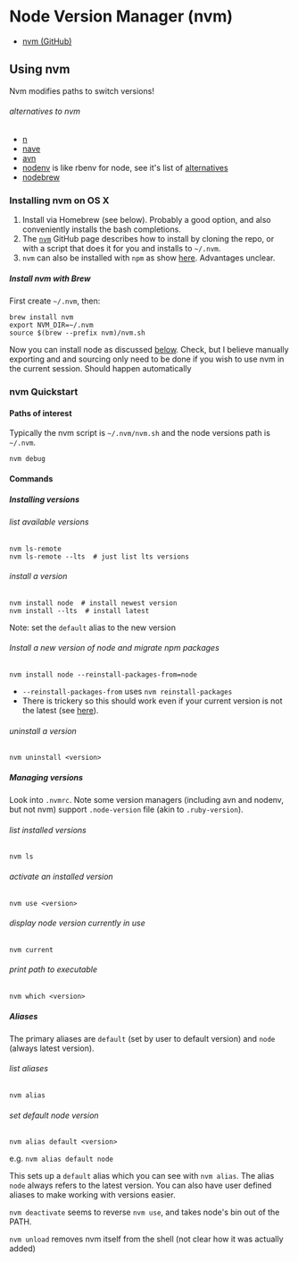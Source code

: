 # Node Version Manager (nvm)

* [nvm (GitHub)](https://github.com/creationix/nvm)




## Using nvm

Nvm modifies paths to switch versions!

###### alternatives to nvm

* [n](https://github.com/tj/n)
* [nave](https://github.com/isaacs/nave)
* [avn](https://github.com/wbyoung/avn)
* [nodenv](https://github.com/nodenv/nodenv) is like rbenv for node, see it's list of [alternatives](https://github.com/nodenv/nodenv/wiki/Alternatives)
* [nodebrew](https://github.com/hokaccha/nodebrew)


### Installing nvm on OS X

1. Install via Homebrew (see below). Probably a good option, and also conveniently installs the bash completions.
2. The [`nvm`](https://github.com/creationix/nvm) GitHub page describes how to install by cloning the repo, or with a script that does it for you and installs to `~/.nvm`.
3. `nvm` can also be installed with `npm` as show [here](https://www.npmjs.com/package/nvm). Advantages unclear.

##### Install nvm with Brew

First create `~/.nvm`, then:

    brew install nvm
    export NVM_DIR=~/.nvm
    source $(brew --prefix nvm)/nvm.sh

Now you can install node as discussed [below](#Using_nvm). Check, but I believe manually exporting and and sourcing only need to be done if you wish to use nvm in the current session. Should happen automatically 


### nvm Quickstart

#### Paths of interest

Typically the nvm script is `~/.nvm/nvm.sh` and the node versions path is `~/.nvm`.

    nvm debug

#### Commands

##### Installing versions

###### list available versions

    nvm ls-remote
    nvm ls-remote --lts  # just list lts versions

###### install a version

    nvm install node  # install newest version
    nvm install --lts  # install latest

Note: set the `default` alias to the new version

###### Install a new version of node and migrate npm packages

    nvm install node --reinstall-packages-from=node

* `--reinstall-packages-from` uses `nvm reinstall-packages`
* There is trickery so this should work even if your current version is not the latest (see [here](https://github.com/creationix/nvm#migrating-global-packages-while-installing)).

###### uninstall a version

    nvm uninstall <version>

##### Managing versions

Look into `.nvmrc`. Note some version managers (including avn and nodenv, but not nvm) support `.node-version` file (akin to `.ruby-version`).

###### list installed versions

    nvm ls

###### activate an installed version

    nvm use <version>

###### display node version currently in use

    nvm current

###### print path to executable

    nvm which <version>

##### Aliases

The primary aliases are `default` (set by user to default version) and `node` (always latest version).

###### list aliases

    nvm alias

###### set default node version

    nvm alias default <version>

e.g. `nvm alias default node`

This sets up a `default` alias which you can see with `nvm alias`. The alias `node` always refers to the latest version. You can also have user defined aliases to make working with versions easier.



`nvm deactivate` seems to reverse `nvm use`, and takes node's bin out of the PATH.

`nvm unload` removes nvm itself from the shell (not clear how it was actually added)




